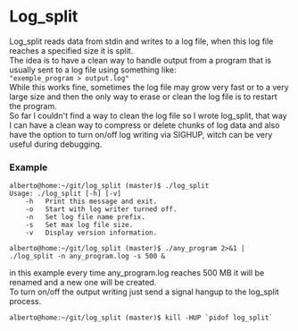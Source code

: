 # Log_split #

Log_split reads data from stdin and writes to a log file, when this log file reaches
a specified size it is split.  
The idea is to have a clean way to handle output from a program that is usually sent
to a log file using something like:  
`` "exemple_program > output.log" ``  
While this works fine,
sometimes the log file may grow very fast or to a very large size and then the only
way to erase or clean the log file is to restart the program.  
So far I couldn't find a way to clean the log file so I wrote log_split, that way
I can have a clean way to compress or delete chunks of log data and also have the option
to turn on/off log writing via SIGHUP, witch can be very useful during debugging.

### Example ###
```
alberto@home:~/git/log_split (master)$ ./log_split
Usage: ./log_split [-h] [-v]
    -h   Print this message and exit.
    -o   Start with log writer turned off.
    -n   Set log file name prefix.
    -s   Set max log file size.
    -v   Display version information.

alberto@home:~/git/log_split (master)$ ./any_program 2>&1 | ./log_split -n any_program.log -s 500 &
```

in this example every time any_program.log reaches 500 MB it will be renamed and a new one
will be created.  
To turn on/off the output writing just send a signal hangup to the log_split process.

```
alberto@home:~/git/log_split (master)$ kill -HUP `pidof log_split`
```
